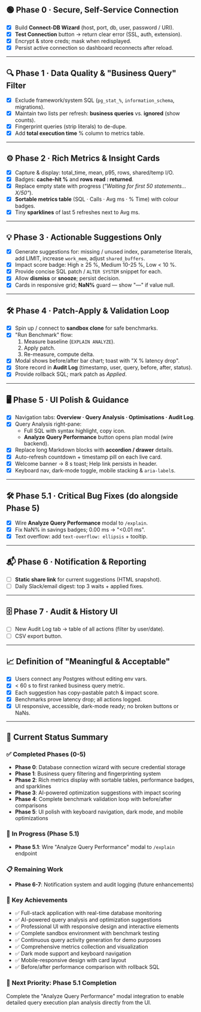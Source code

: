 
## 🟢 Phase 0 · Secure, Self-Service Connection
- [x] Build **Connect-DB Wizard** (host, port, db, user, password / URI).
- [x] **Test Connection** button → return clear error (SSL, auth, extension).
- [x] Encrypt & store creds; mask when redisplayed.
- [x] Persist active connection so dashboard reconnects after reload.

---

## 🔍 Phase 1 · Data Quality & "Business Query" Filter
- [x] Exclude framework/system SQL (`pg_stat_%`, `information_schema`, migrations).
- [x] Maintain two lists per refresh: **business queries** vs. **ignored** (show counts).
- [x] Fingerprint queries (strip literals) to de-dupe.
- [x] Add **total execution time** % column to metrics table.

---

## ⚙️ Phase 2 · Rich Metrics & Insight Cards
- [x] Capture & display: total_time, mean, p95, rows, shared/temp I/O.
- [x] Badges: **cache-hit %** and **rows read : returned**.
- [x] Replace empty state with progress (*"Waiting for first 50 statements… X/50"*).
- [x] **Sortable metrics table** (SQL · Calls · Avg ms · % Time) with colour badges.
- [x] Tiny **sparklines** of last 5 refreshes next to Avg ms.

---

## 💡 Phase 3 · Actionable Suggestions Only
- [x] Generate suggestions for: missing / unused index, parameterise literals, add LIMIT, increase `work_mem`, adjust `shared_buffers`.
- [x] Impact score badge: High ≥ 25 %, Medium 10-25 %, Low < 10 %.
- [x] Provide concise SQL patch / `ALTER SYSTEM` snippet for each.
- [x] Allow **dismiss** or **snooze**; persist decision.
- [x] Cards in responsive grid; **NaN%** guard — show "—" if value null.

---

## 🛠️ Phase 4 · Patch-Apply & Validation Loop
- [x] Spin up / connect to **sandbox clone** for safe benchmarks.
- [x] "Run Benchmark" flow:  
  1. Measure baseline (`EXPLAIN ANALYZE`).  
  2. Apply patch.  
  3. Re-measure, compute delta.  
- [x] Modal shows before/after bar chart; toast with "X % latency drop".
- [x] Store record in **Audit Log** (timestamp, user, query, before, after, status).
- [x] Provide rollback SQL; mark patch as *Applied*.

---

## 🖥️ Phase 5 · UI Polish & Guidance
- [x] Navigation tabs: **Overview · Query Analysis · Optimisations · Audit Log**.
- [x] Query Analysis right-pane:
  - Full SQL with syntax highlight, copy icon.
  - **Analyze Query Performance** button opens plan modal (wire backend).
- [x] Replace long Markdown blocks with **accordion / drawer** details.
- [x] Auto-refresh countdown + timestamp pill on each live card.
- [x] Welcome banner → 8 s toast; Help link persists in header.
- [x] Keyboard nav, dark-mode toggle, mobile stacking & `aria-label`s.

---

## 🛠️ Phase 5.1 · Critical Bug Fixes (do alongside Phase 5)
- [x] Wire **Analyze Query Performance** modal to `/explain`.
- [x] Fix NaN% in savings badges; 0.00 ms → "<0.01 ms".
- [x] Text overflow: add `text-overflow: ellipsis` + tooltip.

---

## 📬 Phase 6 · Notification & Reporting
- [ ] **Static share link** for current suggestions (HTML snapshot).
- [ ] Daily Slack/email digest: top 3 waits + applied fixes.

---

## 🗄️ Phase 7 · Audit & History UI
- [ ] New Audit Log tab → table of all actions (filter by user/date).
- [ ] CSV export button.

---

## 📈 Definition of "Meaningful & Acceptable"
- [x] Users connect any Postgres without editing env vars.
- [x] < 60 s to first ranked business query metric.
- [x] Each suggestion has copy-pastable patch & impact score.
- [x] Benchmarks prove latency drop; all actions logged.
- [x] UI responsive, accessible, dark-mode ready; no broken buttons or NaNs.

---

## 🎯 Current Status Summary

### ✅ **Completed Phases (0-5)**
- **Phase 0**: Database connection wizard with secure credential storage
- **Phase 1**: Business query filtering and fingerprinting system
- **Phase 2**: Rich metrics display with sortable tables, performance badges, and sparklines
- **Phase 3**: AI-powered optimization suggestions with impact scoring
- **Phase 4**: Complete benchmark validation loop with before/after comparisons
- **Phase 5**: UI polish with keyboard navigation, dark mode, and mobile optimizations

### 🔄 **In Progress (Phase 5.1)**
- **Phase 5.1**: Wire "Analyze Query Performance" modal to `/explain` endpoint

### 📋 **Remaining Work**
- **Phase 6-7**: Notification system and audit logging (future enhancements)

### 🚀 **Key Achievements**
- ✅ Full-stack application with real-time database monitoring
- ✅ AI-powered query analysis and optimization suggestions
- ✅ Professional UI with responsive design and interactive elements
- ✅ Complete sandbox environment with benchmark testing
- ✅ Continuous query activity generation for demo purposes
- ✅ Comprehensive metrics collection and visualization
- ✅ Dark mode support and keyboard navigation
- ✅ Mobile-responsive design with card layout
- ✅ Before/after performance comparison with rollback SQL

### 🎯 **Next Priority: Phase 5.1 Completion**
Complete the "Analyze Query Performance" modal integration to enable detailed query execution plan analysis directly from the UI.
